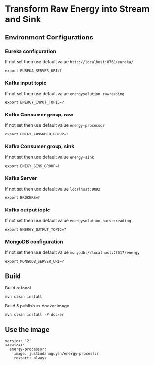 # Transform Raw Energy into Stream and Sink

## Environment Configurations
### Eureka configuration
If not set then use default value ```http://localhost:8761/eureka/``` 
```
export EUREKA_SERVER_URI=?
```

### Kafka input topic
If not set then use default value ```energysolution_rawreading```
```
export ENERGY_INPUT_TOPIC=?
```

### Kafka Consumer group, raw
If not set then use default value ```energy-processor``` 
```
export ENEGY_CONSUMER_GROUP=?
```

### Kafka Consumer group, sink
If not set then use default value ```energy-sink``` 
```
export ENEGY_SINK_GROUP=?
```

### Kafka Server
If not set then use default value ```localhost:9092``` 
```
export BROKERS=?
```

### Kafka output topic
If not set then use default value ```energysolution_parsedreading``` 
```
export ENERGY_OUTPUT_TOPIC=?
```

### MongoDB configuration
If not set then use default value ```mongodb://localhost:27017/energy``` 
```
export MONGODB_SERVER_URI=?
```

## Build
Build at local
```
mvn clean install
```

Build & publish as docker image
```
mvn clean install -P docker
```

## Use the image
```
version: '2'
services:
  energy-processor:
    image: justindannguyen/energy-processor
    restart: always
```

